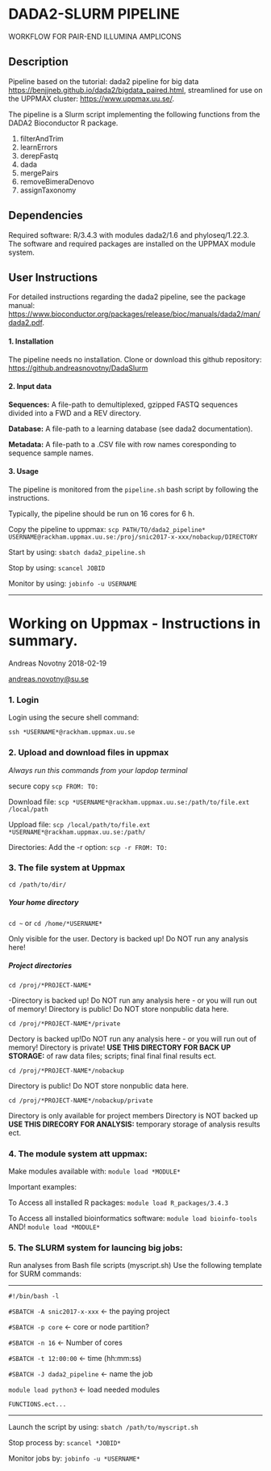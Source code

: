 # DADA2-SLURM PIPELINE

WORKFLOW FOR PAIR-END ILLUMINA AMPLICONS


## Description
Pipeline based on the tutorial: dada2 pipeline for big data https://benjjneb.github.io/dada2/bigdata_paired.html, streamlined for use on the UPPMAX cluster: https://www.uppmax.uu.se/.

The pipeline is a Slurm script implementing the following functions from the DADA2 Bioconductor R package.

1. filterAndTrim
2. learnErrors
3. derepFastq
4. dada
5. mergePairs
6. removeBimeraDenovo
7. assignTaxonomy

## Dependencies
Required software: R/3.4.3 with modules dada2/1.6 and phyloseq/1.22.3.
The software and required packages are installed on the UPPMAX module system.

## User Instructions
For detailed instructions regarding the dada2 pipeline, see the package manual: https://www.bioconductor.org/packages/release/bioc/manuals/dada2/man/dada2.pdf.

#### 1. Installation
The pipeline needs no installation. Clone or download this github repository: https://github.andreasnovotny/DadaSlurm

#### 2. Input data
**Sequences:**
A file-path to demultiplexed, gzipped FASTQ sequences divided into a FWD and a REV directory.

**Database:**
A file-path to a learning database (see dada2 documentation).

**Metadata:**
A file-path to a .CSV file with row names coresponding to sequence sample names.

#### 3. Usage
The pipeline is monitored from the `pipeline.sh` bash script by following the instructions.

Typically, the pipeline should be run on 16 cores for 6 h.

Copy the pipeline to uppmax:
`scp PATH/TO/dada2_pipeline* USERNAME@rackham.uppmax.uu.se:/proj/snic2017-x-xxx/nobackup/DIRECTORY`

Start by using:     `sbatch dada2_pipeline.sh`

Stop by using:      `scancel JOBID`

Monitor by using:   `jobinfo -u USERNAME`



******************************************************

# Working on Uppmax - Instructions in summary.
Andreas Novotny
2018-02-19

andreas.novotny@su.se

### 1. Login

Login using the secure shell command:

`ssh *USERNAME*@rackham.uppmax.uu.se`

### 2. Upload and download files in uppmax

*Always run this commands from your lapdop terminal*

secure copy
`scp FROM: TO:`

Download file:
`scp *USERNAME*@rackham.uppmax.uu.se:/path/to/file.ext /local/path`

Uppload file:
`scp /local/path/to/file.ext *USERNAME*@rackham.uppmax.uu.se:/path/`

Directories:
Add the -r option:
`scp -r FROM: TO:`

### 3. The file system at Uppmax
`cd /path/to/dir/`

##### Your home directory

`cd ~`
or
`cd /home/*USERNAME*`

Only visible for the user. Dectory is backed up! Do NOT run any analysis here!

##### Project directories

`cd /proj/*PROJECT-NAME*`

-Directory is backed up! Do NOT run any analysis here - or you will run out of memory! Directory is public! Do NOT store nonpublic data here.

`cd /proj/*PROJECT-NAME*/private`

Dectory is backed up!Do NOT run any analysis here - or you will run out of memory! Directory is private! **USE THIS DIRECTORY FOR BACK UP STORAGE:**
	of raw data files; scripts; final final final results ect.

`cd /proj/*PROJECT-NAME*/nobackup`

Directory is public! Do NOT store nonpublic data here.

`cd /proj/*PROJECT-NAME*/nobackup/private`

Directory is only available for project members
Directory is NOT backed up **USE THIS DIRECORY FOR ANALYSIS:** temporary storage of analysis results ect.


### 4. The module system att uppmax:
Make modules available with:
`module load *MODULE*`

Important examples:

To Access all installed R packages:
`module load R_packages/3.4.3`

To Access all installed bioinformatics software:
`module load bioinfo-tools`
AND!
`module load *MODULE*`



### 5. The SLURM system for launcing big jobs:

Run analyses from Bash file scripts (myscript.sh)
Use the following template for SURM commands:

---
`#!/bin/bash -l`

`#SBATCH -A snic2017-x-xxx` <- the paying project

`#SBATCH -p core` <- core or node partition?

`#SBATCH -n 16` <- Number of cores

`#SBATCH -t 12:00:00` <- time (hh:mm:ss)

`#SBATCH -J dada2_pipeline` <- name the job

`module load python3` <- load needed modules

`FUNCTIONS.ect...`

---

Launch the script by using:
`sbatch /path/to/myscript.sh`

Stop process by:
`scancel *JOBID*`

Monitor jobs by:
`jobinfo -u *USERNAME*`
